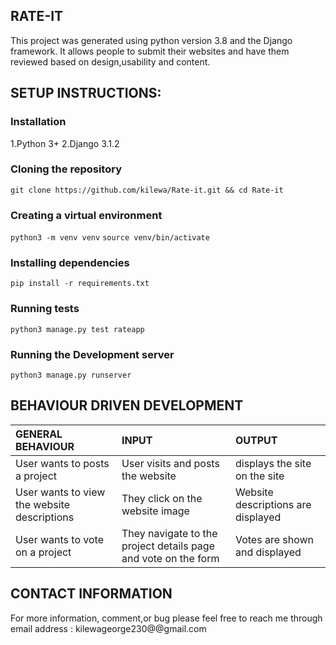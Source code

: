 ## RATE-IT
This project was generated using python version 3.8  and the Django framework. It allows people to submit their websites and have them reviewed based on design,usability and content.

## SETUP INSTRUCTIONS:

### Installation
1.Python 3+
2.Django 3.1.2

### Cloning the repository

`git clone https://github.com/kilewa/Rate-it.git && cd Rate-it`

### Creating a virtual environment

`python3 -m venv venv`
`source venv/bin/activate`

### Installing dependencies
`pip install -r requirements.txt`

### Running tests
`python3 manage.py test rateapp` 

### Running the Development server
`python3 manage.py runserver`



## BEHAVIOUR DRIVEN DEVELOPMENT
| GENERAL BEHAVIOUR | INPUT | OUTPUT|
|:------------------|:--------|:-----------|
|User wants to posts a project| User visits and posts the website |displays the site on the site|
|User wants to view the website descriptions|They click on the website image |Website descriptions are displayed|
|User wants to vote on a project| They navigate to the project details page and vote on the form|Votes are shown and displayed|




## CONTACT INFORMATION
For more information, comment,or bug please feel free to reach me through  email address : kilewageorge230@@gmail.com
